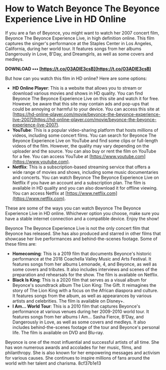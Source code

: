 # How to Watch Beyonce The Beyonce Experience Live in HD Online
 
If you are a fan of Beyonce, you might want to watch her 2007 concert film, Beyonce The Beyonce Experience Live, in high definition online. This film captures the singer's performance at the Staples Center in Los Angeles, California, during her world tour. It features songs from her albums Dangerously in Love, B'Day, and Dreamgirls, as well as some covers and medleys.
 
**DOWNLOAD ••• [https://t.co/O3ADIE3csB](https://t.co/O3ADIE3csB)**


 
But how can you watch this film in HD online? Here are some options:
 
- **HD Online Player**: This is a website that allows you to stream or download various movies and shows in HD quality. You can find Beyonce The Beyonce Experience Live on this site and watch it for free. However, be aware that this site may contain ads and pop-ups that could be annoying or harmful to your device. You can access this site at [https://hd-online-player.com/movie/beyonce-the-beyonce-experience-live-2007](https://hd-online-player.com/movie/beyonce-the-beyonce-experience-live-2007).
- **YouTube**: This is a popular video-sharing platform that hosts millions of videos, including some concert films. You can search for Beyonce The Beyonce Experience Live on YouTube and find some clips or full-length videos of the film. However, the quality may vary depending on the uploader and the source. You can also buy or rent the film on YouTube for a fee. You can access YouTube at [https://www.youtube.com](https://www.youtube.com).
- **Netflix**: This is a subscription-based streaming service that offers a wide range of movies and shows, including some music documentaries and concerts. You can watch Beyonce The Beyonce Experience Live on Netflix if you have an account and a subscription plan. The film is available in HD quality and you can also download it for offline viewing. You can access Netflix at [https://www.netflix.com](https://www.netflix.com).

These are some of the ways you can watch Beyonce The Beyonce Experience Live in HD online. Whichever option you choose, make sure you have a stable internet connection and a compatible device. Enjoy the show!
  
Beyonce The Beyonce Experience Live is not the only concert film that Beyonce has released. She has also produced and starred in other films that showcase her live performances and behind-the-scenes footage. Some of these films are:

- **Homecoming**: This is a 2019 film that documents Beyonce's historic performance at the 2018 Coachella Valley Music and Arts Festival. It features songs from her albums Lemonade, 4, and Beyonce, as well as some covers and tributes. It also includes interviews and scenes of the preparation and rehearsals for the show. The film is available on Netflix.
- **Black Is King**: This is a 2020 film that serves as a visual album for Beyonce's soundtrack album The Lion King: The Gift. It reimagines the story of The Lion King with a focus on the African diaspora and culture. It features songs from the album, as well as appearances by various artists and celebrities. The film is available on Disney+.
- **I Am... World Tour**: This is a 2010 film that captures Beyonce's performance at various venues during her 2009-2010 world tour. It features songs from her albums I Am... Sasha Fierce, B'Day, and Dangerously in Love, as well as some covers and medleys. It also includes behind-the-scenes footage of the tour and Beyonce's personal life. The film is available on DVD and Blu-ray.

Beyonce is one of the most influential and successful artists of all time. She has won numerous awards and accolades for her music, films, and philanthropy. She is also known for her empowering messages and activism for various causes. She continues to inspire millions of fans around the world with her talent and charisma.
 8cf37b1e13
 
